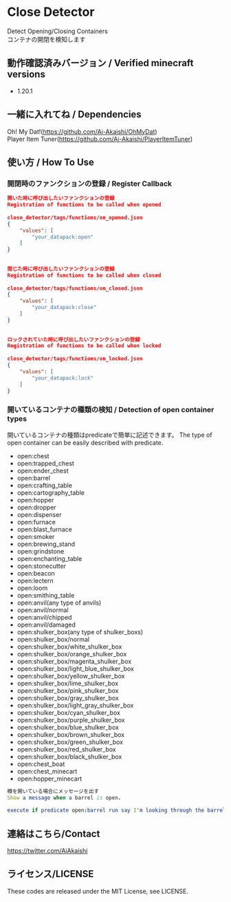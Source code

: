 # Close Detector

Detect Opening/Closing Containers  
コンテナの開閉を検知します

## 動作確認済みバージョン / Verified minecraft versions

- 1.20.1

## 一緒に入れてね / Dependencies

Oh! My Dat!(<https://github.com/Ai-Akaishi/OhMyDat>)  
Player Item Tuner(<https://github.com/Ai-Akaishi/PlayerItemTuner>)

## 使い方 / How To Use

### 開閉時のファンクションの登録 / Register Callback

```json
開いた時に呼び出したいファンクションの登録  
Registration of functions to be called when opened  
  
close_detector/tags/functions/on_opened.json  
{  
    "values": [  
        "your_datapack:open"  
    ]  
}  
  
  
閉じた時に呼び出したいファンクションの登録  
Registration of functions to be called when closed  
  
close_detector/tags/functions/on_closed.json  
{  
    "values": [  
        "your_datapack:close"  
    ]  
}
  
  
ロックされていた時に呼び出したいファンクションの登録  
Registration of functions to be called when locked  
  
close_detector/tags/functions/on_locked.json  
{  
    "values": [  
        "your_datapack:lock"  
    ]  
}
```

### 開いているコンテナの種類の検知 / Detection of open container types

開いているコンテナの種類はpredicateで簡単に記述できます。
The type of open container can be easily described with predicate.

- open:chest
- open:trapped_chest
- open:ender_chest
- open:barrel
- open:crafting_table
- open:cartography_table
- open:hopper
- open:dropper
- open:dispenser
- open:furnace
- open:blast_furnace
- open:smoker
- open:brewing_stand
- open:grindstone
- open:enchanting_table
- open:stonecutter
- open:beacon
- open:lectern
- open:loom
- open:smithing_table
- open:anvil(any type of anvils)
- open:anvil/normal
- open:anvil/chipped
- open:anvil/damaged
- open:shulker_box(any type of shulker_boxs)
- open:shulker_box/normal
- open:shulker_box/white_shulker_box
- open:shulker_box/orange_shulker_box
- open:shulker_box/magenta_shulker_box
- open:shulker_box/light_blue_shulker_box
- open:shulker_box/yellow_shulker_box
- open:shulker_box/lime_shulker_box
- open:shulker_box/pink_shulker_box
- open:shulker_box/gray_shulker_box
- open:shulker_box/light_gray_shulker_box
- open:shulker_box/cyan_shulker_box
- open:shulker_box/purple_shulker_box
- open:shulker_box/blue_shulker_box
- open:shulker_box/brown_shulker_box
- open:shulker_box/green_shulker_box
- open:shulker_box/red_shulker_box
- open:shulker_box/black_shulker_box
- open:chest_boat
- open:chest_minecart
- open:hopper_minecart

```nim
樽を開いている場合にメッセージを出す  
Show a message when a barrel is open.  
  
execute if predicate open:barrel run say I'm looking through the barrels now.
```

## 連絡はこちら/Contact

<https://twitter.com/AiAkaishi>

## ライセンス/LICENSE

These codes are released under the MIT License, see LICENSE.
